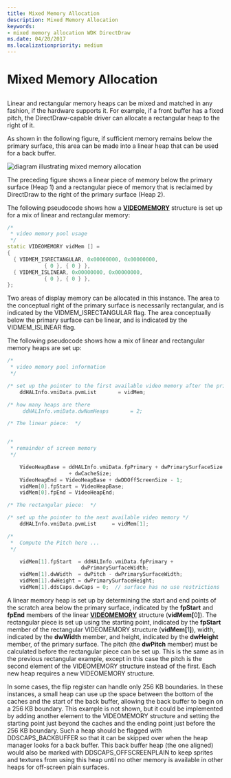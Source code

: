 ```yaml
---
title: Mixed Memory Allocation
description: Mixed Memory Allocation
keywords:
- mixed memory allocation WDK DirectDraw
ms.date: 04/20/2017
ms.localizationpriority: medium
---
```


# Mixed Memory Allocation


## <span id="ddk_mixed_memory_allocation_gg"></span><span id="DDK_MIXED_MEMORY_ALLOCATION_GG"></span>


Linear and rectangular memory heaps can be mixed and matched in any fashion, if the hardware supports it. For example, if a front buffer has a fixed pitch, the DirectDraw-capable driver can allocate a rectangular heap to the right of it.

As shown in the following figure, if sufficient memory remains below the primary surface, this area can be made into a linear heap that can be used for a back buffer.

![diagram illustrating mixed memory allocation](images/ddfig6.png)

The preceding figure shows a linear piece of memory below the primary surface (Heap 1) and a rectangular piece of memory that is reclaimed by DirectDraw to the right of the primary surface (Heap 2).

The following pseudocode shows how a [**VIDEOMEMORY**](/windows/win32/api/ddrawint/ns-ddrawint-videomemory) structure is set up for a mix of linear and rectangular memory:

```cpp
/*
 * video memory pool usage
 */
static VIDEOMEMORY vidMem [] =
{
  { VIDMEM_ISRECTANGULAR, 0x00000000, 0x00000000,
            { 0 }, { 0 } },
  { VIDMEM_ISLINEAR, 0x00000000, 0x00000000,
            { 0 }, { 0 } },
};
```

Two areas of display memory can be allocated in this instance. The area to the conceptual right of the primary surface is necessarily rectangular, and is indicated by the VIDMEM\_ISRECTANGULAR flag. The area conceptually below the primary surface can be linear, and is indicated by the VIDMEM\_ISLINEAR flag.

The following pseudocode shows how a mix of linear and rectangular memory heaps are set up:

```cpp
/*
 * video memory pool information
 */

/* set up the pointer to the first available video memory after the primary surface */
    ddHALInfo.vmiData.pvmList       = vidMem;

/* how many heaps are there   
     ddHALInfo.vmiData.dwNumHeaps       = 2;

/* The linear piece:  */


/*
 * remainder of screen memory
 */

    VideoHeapBase = ddHALInfo.vmiData.fpPrimary + dwPrimarySurfaceSize
                    + dwCacheSize;
    VideoHeapEnd = VideoHeapBase + dwDDOffScreenSize - 1;
    vidMem[0].fpStart = VideoHeapBase;
    vidMem[0].fpEnd = VideoHeapEnd;

/* The rectangular piece:  */

/* set up the pointer to the next available video memory */
    ddHALInfo.vmiData.pvmList     = vidMem[1];

/*
 *  Compute the Pitch here ...
 */

    vidMem[1].fpStart  = ddHALInfo.vmiData.fpPrimary + 
                        dwPrimarySurfaceWidth;
    vidMem[1].dwWidth  = dwPitch - dwPrimarySurfaceWidth;
    vidMem[1].dwHeight = dwPrimarySurfaceHeight;
    vidMem[1].ddsCaps.dwCaps = 0;  // surface has no use restrictions
```

A linear memory heap is set up by determining the start and end points of the scratch area below the primary surface, indicated by the **fpStart** and **fpEnd** members of the linear [**VIDEOMEMORY**](/windows/win32/api/ddrawint/ns-ddrawint-videomemory) structure (<strong>vidMem\[</strong>0<strong>\]</strong>). The rectangular piece is set up using the starting point, indicated by the **fpStart** member of the rectangular VIDEOMEMORY structure (<strong>vidMem\[</strong>1<strong>\]</strong>), width, indicated by the **dwWidth** member, and height, indicated by the **dwHeight** member, of the primary surface. The pitch (the **dwPitch** member) must be calculated before the rectangular piece can be set up. This is the same as in the previous rectangular example, except in this case the pitch is the second element of the VIDEOMEMORY structure instead of the first. Each new heap requires a new VIDEOMEMORY structure.

In some cases, the flip register can handle only 256 KB boundaries. In these instances, a small heap can use up the space between the bottom of the caches and the start of the back buffer, allowing the back buffer to begin on a 256 KB boundary. This example is not shown, but it could be implemented by adding another element to the VIDEOMEMORY structure and setting the starting point just beyond the caches and the ending point just before the 256 KB boundary. Such a heap should be flagged with DDSCAPS\_BACKBUFFER so that it can be skipped over when the heap manager looks for a back buffer. This back buffer heap (the one aligned) would also be marked with DDSCAPS\_OFFSCREENPLAIN to keep sprites and textures from using this heap until no other memory is available in other heaps for off-screen plain surfaces.

 

